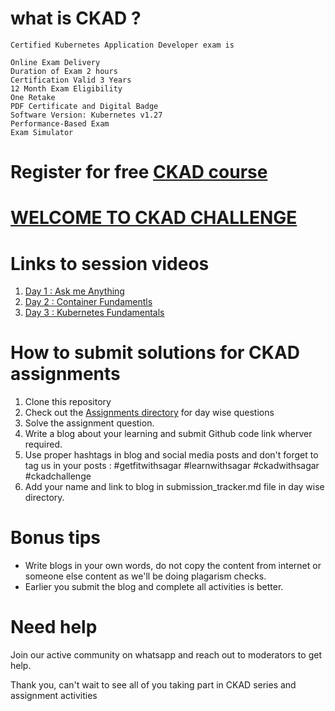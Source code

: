 # what is CKAD ?
```
Certified Kubernetes Application Developer exam is 

Online Exam Delivery
Duration of Exam 2 hours
Certification Valid 3 Years
12 Month Exam Eligibility
One Retake
PDF Certificate and Digital Badge
Software Version: Kubernetes v1.27
Performance-Based Exam
Exam Simulator
```


# Register for free [CKAD course](https://getfitwithsagar.graphy.com/courses/Free-CKAD-Series-64803ac6e4b00d372ab6a817)

# [WELCOME TO CKAD CHALLENGE](../repo_resources/POD.gif)

# Links to session videos
1. [Day 1 : Ask me Anything](https://getfitwithsagar.graphy.com/s/courses/64803ac6e4b00d372ab6a817/take)
2. [Day 2 : Container Fundamentls](https://getfitwithsagar.graphy.com/s/courses/64803ac6e4b00d372ab6a817/take)
3. [Day 3 : Kubernetes Fundamentals](https://getfitwithsagar.graphy.com/s/courses/64803ac6e4b00d372ab6a817/take)



# How to submit solutions for CKAD assignments
1. Clone this repository
2. Check out the [Assignments directory](./Assignments/) for day wise questions
3. Solve the assignment question.
4. Write a blog about your learning and submit Github code link wherver required.
5. Use proper hashtags in blog and social media posts and don't forget to tag us in your posts : 
    #getfitwithsagar
    #learnwithsagar
    #ckadwithsagar
    #ckadchallenge
6. Add your name and link to blog in submission_tracker.md file in day wise directory.



# Bonus tips
- Write blogs in your own words, do not copy the content from internet or someone else content as we'll be doing plagarism checks.
- Earlier you submit the blog and complete all activities is better.



# Need help
Join our active community on whatsapp and reach out to moderators to get help.

Thank you, can't wait to see all of you taking part in CKAD series and assignment activities
